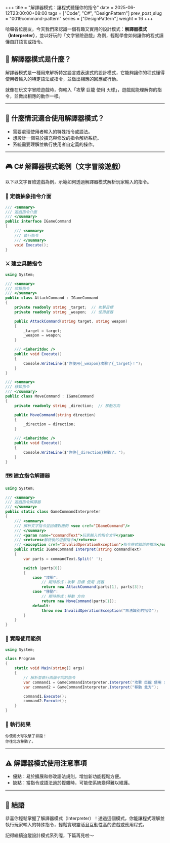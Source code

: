 +++
title = "解譯器模式：讓程式聽懂你的指令"
date = 2025-06-12T23:00:00+08:00
tags = ["Code", "C#", "DesignPattern"]
prev_post_slug = "0019command-pattern"
series = ["DesignPattern"]
weight = 16
+++

哈囉各位朋友，今天我們來認識一個有趣又實用的設計模式：**解譯器模式（Interpreter）**，並以好玩的「文字冒險遊戲」為例，輕鬆學會如何讓你的程式讀懂自訂語言或指令。

## 🌟 解譯器模式是什麼？

解譯器模式是一種用來解析特定語言或表達式的設計模式，它能夠讓你的程式懂得使用者輸入的特定語法或指令，並做出相應的回應或行動。

就像在玩文字冒險遊戲時，你輸入「攻擊 巨龍 使用 火球」，遊戲就能理解你的指令，並做出相應的動作一樣。

---

## 🤔 什麼情況適合使用解譯器模式？

- 需要處理使用者輸入的特殊指令或語法。
- 想設計一個易於擴充與修改的指令解析系統。
- 系統需要理解並執行使用者自定義的操作。

---

## 🎮 C# 解譯器模式範例（文字冒險遊戲）

以下以文字冒險遊戲為例，示範如何透過解譯器模式解析玩家輸入的指令。

### 🎲 定義抽象指令介面

```csharp
/// <summary>
/// 遊戲指令介面
/// </summary>
public interface IGameCommand
{
    /// <summary>
    /// 執行指令
    /// </summary>
    void Execute();
}
```

### ⚔️ 建立具體指令

```csharp
using System;

/// <summary>
/// 攻擊指令
/// </summary>
public class AttackCommand : IGameCommand
{
    private readonly string _target;  // 攻擊目標
    private readonly string _weapon;  // 使用武器

    public AttackCommand(string target, string weapon)
    {
        _target = target;
        _weapon = weapon;
    }

    /// <inheritdoc />
    public void Execute()
    {
        Console.WriteLine($"你使用{_weapon}攻擊了{_target}！");
    }
}

/// <summary>
/// 移動指令
/// </summary>
public class MoveCommand : IGameCommand
{
    private readonly string _direction;  // 移動方向

    public MoveCommand(string direction)
    {
        _direction = direction;
    }

    /// <inheritdoc />
    public void Execute()
    {
        Console.WriteLine($"你往{_direction}移動了。");
    }
}
```

### 🗺️ 建立指令解譯器

```csharp
using System;

/// <summary>
/// 遊戲指令解譯器
/// </summary>
public static class GameCommandInterpreter
{
    /// <summary>
    /// 解析文字指令並回傳對應的 <see cref="IGameCommand"/>
    /// </summary>
    /// <param name="commandText">玩家輸入的指令文字</param>
    /// <returns>解析後的遊戲指令</returns>
    /// <exception cref="InvalidOperationException">指令格式錯誤時擲出</exception>
    public static IGameCommand Interpret(string commandText)
    {
        var parts = commandText.Split(' ');

        switch (parts[0])
        {
            case "攻擊":
                // 期待格式：攻擊 目標 使用 武器
                return new AttackCommand(parts[1], parts[3]);
            case "移動":
                // 期待格式：移動 方向
                return new MoveCommand(parts[1]);
            default:
                throw new InvalidOperationException("無法識別的指令");
        }
    }
}
```

### 🚀 實際使用範例

```csharp
using System;

class Program
{
    static void Main(string[] args)
    {
        // 解析並執行兩個不同的指令
        var command1 = GameCommandInterpreter.Interpret("攻擊 巨龍 使用 火球");
        var command2 = GameCommandInterpreter.Interpret("移動 北方");

        command1.Execute();
        command2.Execute();
    }
}
```

### 🎯 執行結果

```
你使用火球攻擊了巨龍！
你往北方移動了。
```

---

## ⚠️ 解譯器模式使用注意事項

- 優點：易於擴展和修改語法規則，增加新功能輕鬆方便。
- 缺點：當指令或語法過於複雜時，可能使系統變得難以維護。

---

## 🎉 結語

恭喜你輕鬆掌握了解譯器模式（Interpreter）！透過這個模式，你能讓程式理解並執行玩家輸入的特殊指令，輕鬆實現靈活且互動性高的遊戲或應用程式。

記得繼續追蹤設計模式系列喔，下篇再見啦～

